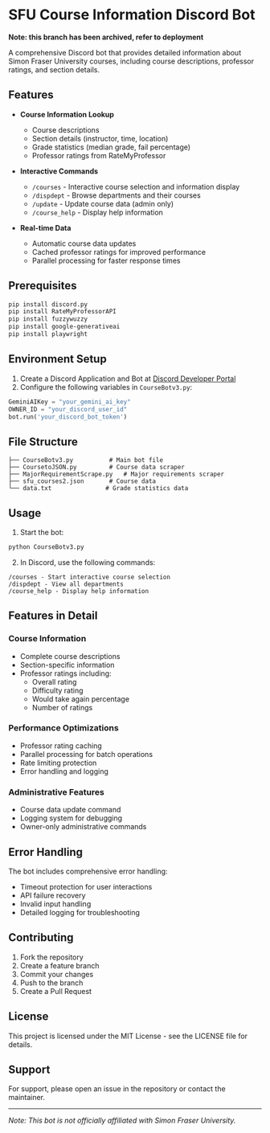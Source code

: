 # SFU Course Information Discord Bot

**Note: this branch has been archived, refer to deployment**

A comprehensive Discord bot that provides detailed information about Simon Fraser University courses, including course descriptions, professor ratings, and section details.

## Features

- **Course Information Lookup**
  - Course descriptions
  - Section details (instructor, time, location)
  - Grade statistics (median grade, fail percentage)
  - Professor ratings from RateMyProfessor
  
- **Interactive Commands**
  - `/courses` - Interactive course selection and information display
  - `/dispdept` - Browse departments and their courses
  - `/update` - Update course data (admin only)
  - `/course_help` - Display help information

- **Real-time Data**
  - Automatic course data updates
  - Cached professor ratings for improved performance
  - Parallel processing for faster response times

## Prerequisites

```bash
pip install discord.py
pip install RateMyProfessorAPI
pip install fuzzywuzzy
pip install google-generativeai
pip install playwright
```

## Environment Setup

1. Create a Discord Application and Bot at [Discord Developer Portal](https://discord.com/developers/applications)
2. Configure the following variables in `CourseBotv3.py`:
```python
GeminiAIKey = "your_gemini_ai_key"
OWNER_ID = "your_discord_user_id"
bot.run('your_discord_bot_token')
```

## File Structure

```
├── CourseBotv3.py          # Main bot file
├── CoursetoJSON.py         # Course data scraper
├── MajorRequirementScrape.py   # Major requirements scraper
├── sfu_courses2.json       # Course data
└── data.txt               # Grade statistics data
```

## Usage

1. Start the bot:
```bash
python CourseBotv3.py
```

2. In Discord, use the following commands:
```
/courses - Start interactive course selection
/dispdept - View all departments
/course_help - Display help information
```

## Features in Detail

### Course Information
- Complete course descriptions
- Section-specific information
- Professor ratings including:
  - Overall rating
  - Difficulty rating
  - Would take again percentage
  - Number of ratings

### Performance Optimizations
- Professor rating caching
- Parallel processing for batch operations
- Rate limiting protection
- Error handling and logging

### Administrative Features
- Course data update command
- Logging system for debugging
- Owner-only administrative commands

## Error Handling

The bot includes comprehensive error handling:
- Timeout protection for user interactions
- API failure recovery
- Invalid input handling
- Detailed logging for troubleshooting

## Contributing

1. Fork the repository
2. Create a feature branch
3. Commit your changes
4. Push to the branch
5. Create a Pull Request

## License

This project is licensed under the MIT License - see the LICENSE file for details.

## Support

For support, please open an issue in the repository or contact the maintainer.

---

*Note: This bot is not officially affiliated with Simon Fraser University.*
